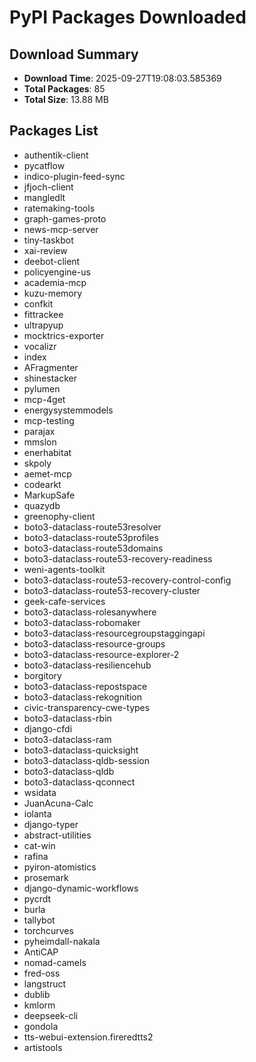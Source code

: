 # PyPI Packages Downloaded

## Download Summary
- **Download Time**: 2025-09-27T19:08:03.585369
- **Total Packages**: 85
- **Total Size**: 13.88 MB

## Packages List
- authentik-client
- pycatflow
- indico-plugin-feed-sync
- jfjoch-client
- mangledlt
- ratemaking-tools
- graph-games-proto
- news-mcp-server
- tiny-taskbot
- xai-review
- deebot-client
- policyengine-us
- academia-mcp
- kuzu-memory
- confkit
- fittrackee
- ultrapyup
- mocktrics-exporter
- vocalizr
- index
- AFragmenter
- shinestacker
- pylumen
- mcp-4get
- energysystemmodels
- mcp-testing
- parajax
- mmslon
- enerhabitat
- skpoly
- aemet-mcp
- codearkt
- MarkupSafe
- quazydb
- greenophy-client
- boto3-dataclass-route53resolver
- boto3-dataclass-route53profiles
- boto3-dataclass-route53domains
- boto3-dataclass-route53-recovery-readiness
- weni-agents-toolkit
- boto3-dataclass-route53-recovery-control-config
- boto3-dataclass-route53-recovery-cluster
- geek-cafe-services
- boto3-dataclass-rolesanywhere
- boto3-dataclass-robomaker
- boto3-dataclass-resourcegroupstaggingapi
- boto3-dataclass-resource-groups
- boto3-dataclass-resource-explorer-2
- boto3-dataclass-resiliencehub
- borgitory
- boto3-dataclass-repostspace
- boto3-dataclass-rekognition
- civic-transparency-cwe-types
- boto3-dataclass-rbin
- django-cfdi
- boto3-dataclass-ram
- boto3-dataclass-quicksight
- boto3-dataclass-qldb-session
- boto3-dataclass-qldb
- boto3-dataclass-qconnect
- wsidata
- JuanAcuna-Calc
- iolanta
- django-typer
- abstract-utilities
- cat-win
- rafina
- pyiron-atomistics
- prosemark
- django-dynamic-workflows
- pycrdt
- burla
- tallybot
- torchcurves
- pyheimdall-nakala
- AntiCAP
- nomad-camels
- fred-oss
- langstruct
- dublib
- kmlorm
- deepseek-cli
- gondola
- tts-webui-extension.fireredtts2
- artistools

